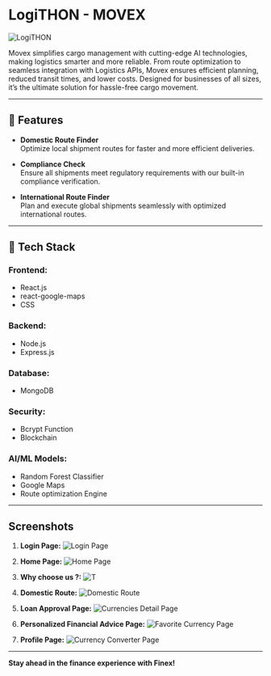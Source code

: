 # LogiTHON - MOVEX

![LogiTHON](https://static.wixstatic.com/media/2a8d9a_968612a043a442d8aad35391a86aee16f000.jpg/v1/fill/w_1519,h_525,al_t,q_85,usm_0.33_1.00_0.00,enc_avif,quality_auto/2a8d9a_968612a043a442d8aad35391a86aee16f000.jpg)

Movex simplifies cargo management with cutting-edge AI technologies, making logistics smarter and more reliable. From route optimization to seamless integration with Logistics APIs, Movex ensures efficient planning, reduced transit times, and lower costs. Designed for businesses of all sizes, it’s the ultimate solution for hassle-free cargo movement.

---

## 🌟 Features  

- **Domestic Route Finder**  
   Optimize local shipment routes for faster and more efficient deliveries.

- **Compliance Check**  
  Ensure all shipments meet regulatory requirements with our built-in compliance verification.

- **International Route Finder**  
  Plan and execute global shipments seamlessly with optimized international routes.

---

## 📖 Tech Stack  

### Frontend:
- React.js
- react-google-maps
- CSS

### Backend:
- Node.js
- Express.js

### Database:
- MongoDB

### Security:
- Bcrypt Function
- Blockchain

### AI/ML Models:
- Random Forest Classifier
- Google Maps
- Route optimization Engine

---

## Screenshots

1. **Login Page:**
   ![Login Page](https://i.imgur.com/YUgf7qP.png)

2. **Home Page:**
   ![Home Page](https://i.imgur.com/2ndU9ne.png)

3. **Why choose us ?:**
   ![T](https://i.imgur.com/kTqrOpk.png)

4. **Domestic Route:**
   ![Domestic Route](https://i.imgur.com/Mq9dBkX.png)

5. **Loan Approval Page:**
   ![Currencies Detail Page](https://i.imgur.com/LvAG4Fx.jpeg)

6. **Personalized Financial Advice Page:**
   ![Favorite Currency Page](https://i.imgur.com/A1vWeEy.jpeg)

7. **Profile Page:**
   ![Currency Converter Page](https://i.imgur.com/VCsJH0v.jpeg)
   
   

---

**Stay ahead in the finance experience with Finex!**
